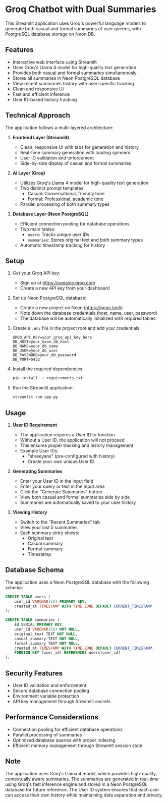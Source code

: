 # Groq Chatbot with Dual Summaries

This Streamlit application uses Groq's powerful language models to generate both casual and formal summaries of user queries, with PostgreSQL database storage on Neon DB.

## Features

- Interactive web interface using Streamlit
- Uses Groq's Llama 4 model for high-quality text generation
- Provides both casual and formal summaries simultaneously
- Stores all summaries in Neon PostgreSQL database
- View recent summaries history with user-specific tracking
- Clean and responsive UI
- Fast and efficient inference
- User ID-based history tracking

## Technical Approach

The application follows a multi-layered architecture:

1. **Frontend Layer (Streamlit)**
   - Clean, responsive UI with tabs for generation and history
   - Real-time summary generation with loading spinners
   - User ID validation and enforcement
   - Side-by-side display of casual and formal summaries

2. **AI Layer (Groq)**
   - Utilizes Groq's Llama 4 model for high-quality text generation
   - Two distinct prompt templates:
     - Casual: Conversational, friendly tone
     - Formal: Professional, academic tone
   - Parallel processing of both summary types

3. **Database Layer (Neon PostgreSQL)**
   - Efficient connection pooling for database operations
   - Two main tables:
     - `users`: Tracks unique user IDs
     - `summaries`: Stores original text and both summary types
   - Automatic timestamp tracking for history

## Setup

1. Get your Groq API key:
   - Sign up at https://console.groq.com
   - Create a new API key from your dashboard

2. Set up Neon PostgreSQL database:
   - Create a new project on Neon (https://neon.tech)
   - Note down the database credentials (host, name, user, password)
   - The database will be automatically initialized with required tables

3. Create a `.env` file in the project root and add your credentials:
   ```
   GROQ_API_KEY=your_groq_api_key_here
   DB_HOST=your_neon_db_host
   DB_NAME=your_db_name
   DB_USER=your_db_user
   DB_PASSWORD=your_db_password
   DB_PORT=5432
   ```

4. Install the required dependencies:
   ```bash
   pip install -r requirements.txt
   ```

5. Run the Streamlit application:
   ```bash
   streamlit run app.py
   ```

## Usage

1. **User ID Requirement**
   - The application requires a User ID to function
   - Without a User ID, the application will not proceed
   - This ensures proper tracking and history management
   - Example User IDs:
     - "shreeyans" (pre-configured with history)
     - Create your own unique User ID

2. **Generating Summaries**
   - Enter your User ID in the input field
   - Enter your query or text in the input area
   - Click the "Generate Summaries" button
   - View both casual and formal summaries side by side
   - Summaries are automatically saved to your user history

3. **Viewing History**
   - Switch to the "Recent Summaries" tab
   - View your last 5 summaries
   - Each summary entry shows:
     - Original text
     - Casual summary
     - Formal summary
     - Timestamp

## Database Schema

The application uses a Neon PostgreSQL database with the following schema:

```sql
CREATE TABLE users (
    user_id VARCHAR(50) PRIMARY KEY,
    created_at TIMESTAMP WITH TIME ZONE DEFAULT CURRENT_TIMESTAMP
);

CREATE TABLE summaries (
    id SERIAL PRIMARY KEY,
    user_id VARCHAR(50) NOT NULL,
    original_text TEXT NOT NULL,
    casual_summary TEXT NOT NULL,
    formal_summary TEXT NOT NULL,
    created_at TIMESTAMP WITH TIME ZONE DEFAULT CURRENT_TIMESTAMP,
    FOREIGN KEY (user_id) REFERENCES users(user_id)
);
```

## Security Features

- User ID validation and enforcement
- Secure database connection pooling
- Environment variable protection
- API key management through Streamlit secrets

## Performance Considerations

- Connection pooling for efficient database operations
- Parallel processing of summaries
- Optimized database queries with proper indexing
- Efficient memory management through Streamlit session state

## Note

The application uses Groq's Llama 4 model, which provides high-quality, contextually aware summaries. The summaries are generated in real-time using Groq's fast inference engine and stored in a Neon PostgreSQL database for future reference. The User ID system ensures that each user can access their own history while maintaining data separation and privacy. 